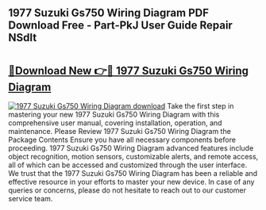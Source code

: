 ## 1977 Suzuki Gs750 Wiring Diagram PDF Download Free - Part-PkJ User Guide Repair NSdIt

# <h2><a href="http://dfund4p.blite.top/?on=1977+Suzuki+Gs750+Wiring+Diagram">🔗Download New 👉🔴 1977 Suzuki Gs750 Wiring Diagram</a></h2>

[![1977 Suzuki Gs750 Wiring Diagram download](https://i.imgur.com/lujVjoI.png)](http://dfund4p.blite.top/?on=1977+Suzuki+Gs750+Wiring+Diagram)
Take the first step in mastering your new 1977 Suzuki Gs750 Wiring Diagram with this comprehensive user manual, covering installation, operation, and maintenance. Please Review 1977 Suzuki Gs750 Wiring Diagram the Package Contents Ensure you have all necessary components before proceeding. 1977 Suzuki Gs750 Wiring Diagram advanced features include object recognition, motion sensors, customizable alerts, and remote access, all of which can be accessed and customized through the user interface. We trust that the 1977 Suzuki Gs750 Wiring Diagram has been a reliable and effective resource in your efforts to master your new device. In case of any queries or concerns, please do not hesitate to reach out to our customer service team.
